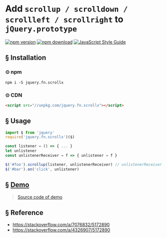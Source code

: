 # Add `scrollup / scrolldown / scrollleft / scrollright` to `jQuery.prototype`

[![npm version][npm-v-img]][npm-url]
[![npm download][npm-dl-img]][npm-url]
[![JavaScript Style Guide](https://img.shields.io/badge/code_style-standard-brightgreen.svg)](https://standardjs.com)

## § Installation

### ⊙ npm
`npm i -S jquery.fn.scrollx`

### ⊙ CDN
```html
<script src="//unpkg.com/jquery.fn.scrollx"></script>
```

## § Usage
```js
import $ from 'jquery'
require('jquery.fn.scrollx')($)

const listener = () => { ... }
let unlistener
const unlistenerReceiver = f => { unlistener = f }

$('#foo').scrollup(listener, unlistenerReceiver) // unlistenerReceiver is optional
$('#bar').on('click', unlistener)
```

## § [Demo](https://onewaytech.github.io/jquery.fn.scrollx/test.html)
> [Source code of demo](https://github.com/onewaytech/jquery.fn.scrollx/blob/master/test.html)

## § Reference
* https://stackoverflow.com/a/7076832/5172890
* https://stackoverflow.com/a/4326907/5172890

[npm-url]: https://www.npmjs.com/package/jquery.fn.scrollx
[npm-v-img]: http://img.shields.io/npm/v/jquery.fn.scrollx.svg
[npm-dl-img]: http://img.shields.io/npm/dm/jquery.fn.scrollx.svg
